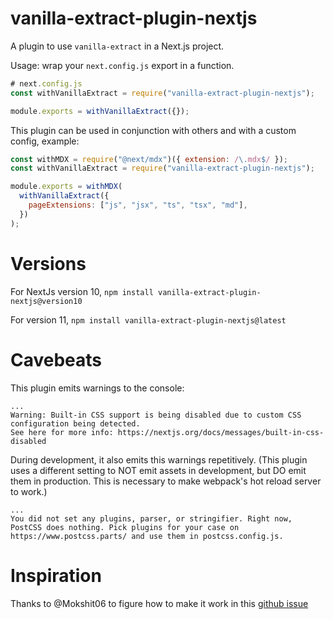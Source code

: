 # vanilla-extract-plugin-nextjs

A plugin to use `vanilla-extract` in a Next.js project.

Usage: wrap your `next.config.js` export in a function.

```js
# next.config.js
const withVanillaExtract = require("vanilla-extract-plugin-nextjs");

module.exports = withVanillaExtract({});
```

This plugin can be used in conjunction with others and with a custom config, example:

```js
const withMDX = require("@next/mdx")({ extension: /\.mdx$/ });
const withVanillaExtract = require("vanilla-extract-plugin-nextjs");

module.exports = withMDX(
  withVanillaExtract({
    pageExtensions: ["js", "jsx", "ts", "tsx", "md"],
  })
);
```

# Versions

For NextJs version 10, `npm install vanilla-extract-plugin-nextjs@version10`

For version 11, `npm install vanilla-extract-plugin-nextjs@latest`

# Cavebeats

This plugin emits warnings to the console:

```
...
Warning: Built-in CSS support is being disabled due to custom CSS configuration being detected.
See here for more info: https://nextjs.org/docs/messages/built-in-css-disabled
```

During development, it also emits this warnings repetitively. (This plugin uses a different setting to NOT emit assets in development, but DO emit them in production. This is necessary to make webpack's hot reload server to work.)

```
...
You did not set any plugins, parser, or stringifier. Right now, PostCSS does nothing. Pick plugins for your case on https://www.postcss.parts/ and use them in postcss.config.js.
```

# Inspiration

Thanks to @Mokshit06 to figure how to make it work in this [github issue](https://github.com/seek-oss/vanilla-extract/issues/4#issuecomment-810842869)
